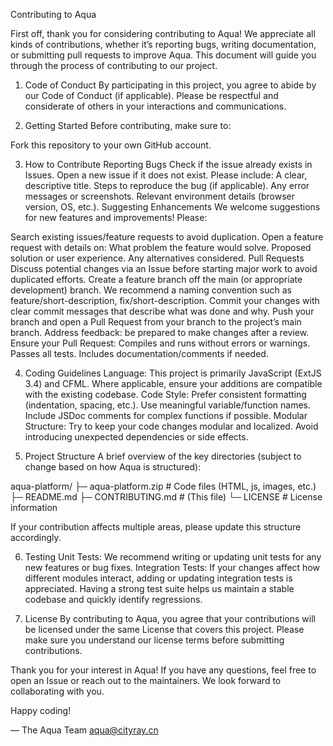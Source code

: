 Contributing to Aqua 

First off, thank you for considering contributing to Aqua! We appreciate all kinds of contributions, whether it’s reporting bugs, writing documentation, or submitting pull requests to improve Aqua. This document will guide you through the process of contributing to our project.

1. Code of Conduct
By participating in this project, you agree to abide by our Code of Conduct (if applicable).
Please be respectful and considerate of others in your interactions and communications.

2. Getting Started
Before contributing, make sure to:

Fork this repository to your own GitHub account.

3. How to Contribute
Reporting Bugs
Check if the issue already exists in Issues.
Open a new issue if it does not exist. Please include:
A clear, descriptive title.
Steps to reproduce the bug (if applicable).
Any error messages or screenshots.
Relevant environment details (browser version, OS, etc.).
Suggesting Enhancements
We welcome suggestions for new features and improvements! Please:

Search existing issues/feature requests to avoid duplication.
Open a feature request with details on:
What problem the feature would solve.
Proposed solution or user experience.
Any alternatives considered.
Pull Requests
Discuss potential changes via an Issue before starting major work to avoid duplicated efforts.
Create a feature branch off the main (or appropriate development) branch. We recommend a naming convention such as feature/short-description, fix/short-description.
Commit your changes with clear commit messages that describe what was done and why.
Push your branch and open a Pull Request from your branch to the project’s main branch.
Address feedback: be prepared to make changes after a review.
Ensure your Pull Request:
Compiles and runs without errors or warnings.
Passes all tests.
Includes documentation/comments if needed.

4. Coding Guidelines
Language: This project is primarily JavaScript (ExtJS 3.4) and CFML. Where applicable, ensure your additions are compatible with the existing codebase.
Code Style:
Prefer consistent formatting (indentation, spacing, etc.).
Use meaningful variable/function names.
Include JSDoc comments for complex functions if possible.
Modular Structure: Try to keep your code changes modular and localized. Avoid introducing unexpected dependencies or side effects.

5. Project Structure
A brief overview of the key directories (subject to change based on how Aqua is structured):

aqua-platform/ 
├─ aqua-platform.zip # Code files (HTML, js, images, etc.) 
├─ README.md 
├─ CONTRIBUTING.md   # (This file)
└─ LICENSE           # License information 


If your contribution affects multiple areas, please update this structure accordingly.

6. Testing
Unit Tests: We recommend writing or updating unit tests for any new features or bug fixes.
Integration Tests: If your changes affect how different modules interact, adding or updating integration tests is appreciated.
Having a strong test suite helps us maintain a stable codebase and quickly identify regressions.

7. License
By contributing to Aqua, you agree that your contributions will be licensed under the same License that covers this project.
Please make sure you understand our license terms before submitting contributions.

Thank you for your interest in Aqua!
If you have any questions, feel free to open an Issue or reach out to the maintainers. We look forward to collaborating with you.

Happy coding!

— The Aqua Team 
aqua@cityray.cn
